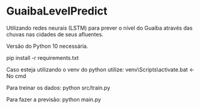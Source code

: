 # GuaibaLevelPredict
Utilizando redes neurais (LSTM) para prever o nível do Guaíba através das chuvas nas cidades de seus afluentes.


Versão do Python 10 necessária.


pip install -r requirements.txt


Caso esteja utilizando o venv do python utilize:
venv\Scripts\activate.bat     <- No cmd 

Para treinar os dados:
python src/train.py

Para fazer a previsão:
python main.py

